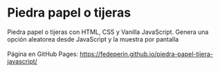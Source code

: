 # Piedra papel o tijeras

Piedra papel o tijeras con HTML, CSS y Vanilla JavaScript. Genera una opción aleatorea desde JavaScript y la muestra por pantalla <br><br>
Página en GitHub Pages: https://fedeperin.github.io/piedra-papel-tijera-javascript/
